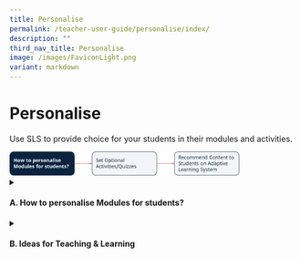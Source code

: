 ```yaml
---
title: Personalise
permalink: /teacher-user-guide/personalise/index/
description: ""
third_nav_title: Personalise
image: /images/FaviconLight.png
variant: markdown
---
```

<h1>Personalise</h1>
<p>Use SLS to provide choice for your students in their modules and activities.</p>
<img alt="Personalise" style="width: 80%;" src="/images/2Teacher/Flow_Personalise1.png">

<details>
<summary><h4>A. How to personalise Modules for students?</h4></summary>
<ul>
<li><a target="_blank" href="/teacher-user-guide/personalise/set-optional-activities-and-quizzes/">(A1) Set Optional Activities &amp; Quizzes</a></li>
</ul>
</details>
<details>
<summary><h4>B. Ideas for Teaching &amp; Learning</h4></summary>
<ul>
<li><a target="_blank" href="/files/Userguide/Downloadable%20Resources/R18_Enhanced_Lesson_Authoring_navigation.pdf">(B1) Enhanced Module Authoring and Navigation</a></li>
</ul>
</details>